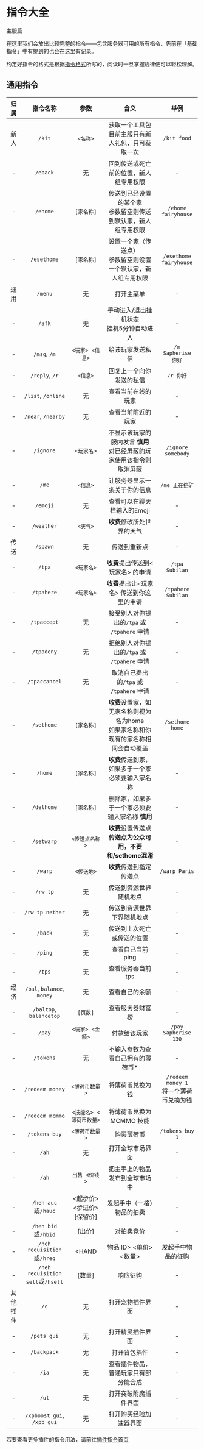 # 指令大全

<span class="subtitle">主服篇</span>

在这里我们会放出比较完整的指令——包含服务器可用的所有指令，先前在「基础指令」中有提到的也会在这里有记录。

约定好指令的格式是根据[指令格式](//docs.sotap.dev/#/wiki/command-format.md)所写的，阅读时一旦掌握规律便可以轻松理解。

## 通用指令

|   归属   |             指令名称              |            参数            |                                         含义                                         |                   举例                    |
| :------: | :-------------------------------: | :------------------------: | :----------------------------------------------------------------------------------: | :---------------------------------------: |
|   新人   |              `/kit`               |          `<名称>`          |                 获取一个工具包<br>目前主服只有新人礼包，只可获取一次                 |                `/kit food`                |
|    -     |             `/eback`              |             无             |                        回到传送或死亡前的位置，新人组专用权限                        |                     -                     |
|    -     |             `/ehome`              |         `[家名称]`         |           传送到已经设置的某个家<br>参数留空则传送到默认家，新人组专用权限           |            `/ehome fairyhouse`            |
|    -     |            `/esethome`            |         `[家名称]`         |           设置一个家（传送点）<br>参数留空则设置一个默认家，新人组专用权限           |          `/esethome fairyhouse`           |
|   通用   |              `/menu`              |             无             |                                      打开主菜单                                      |                     -                     |
|    -     |              `/afk`               |             无             |                      手动进入/退出挂机状态<br>挂机5分钟自动进入                      |                     -                     |
|    -     |           `/msg`, `/m`            |      `<玩家> <信息>`       |                                   给该玩家发送私信                                   |            `/m Sapherise 你好`            |
|    -     |          `/reply`, `/r`           |          `<信息>`          |                               回复上一个向你发送的私信                               |                 `/r 你好`                 |
|    -     |        `/list`, `/online`         |             无             |                                  查看当前在线的玩家                                  |                     -                     |
|    -     |        `/near`, `/nearby`         |             无             |                                  查看当前附近的玩家                                  |                     -                     |
|    -     |             `/ignore`             |         `<玩家名>`         |       不显示该玩家的服内发言 **慎用**<br>对已经屏蔽的玩家使用该指令则取消屏蔽        |            `/ignore somebody`             |
|    -     |               `/me`               |          `<信息>`          |                             让服务器显示一条关于你的信息                             |              `/me 正在挖矿`               |
|    -     |             `/emoji`              |             无             |                             查看可以在聊天栏输入的Emoji                              |                     -                     |
|    -     |            `/weather`             |          `<天气>`          |                              **收费**修改所处世界的天气                              |                     -                     |
|   传送   |             `/spawn`              |             无             |                                     传送到重新点                                     |                     -                     |
|    -     |              `/tpa`               |         `<玩家名>`         |                          **收费**提出传送到<玩家名> 的申请                           |              `/tpa Subilan`               |
|    -     |            `/tpahere`             |         `<玩家名>`         |                      **收费**提出让<玩家名> 传送到你这里的申请                       |            `/tpahere Subilan`             |
|    -     |            `/tpaccept`            |             无             |                     接受别人对你提出的`/tpa` 或 `/tpahere` 申请                      |                     -                     |
|    -     |            `/tpadeny`             |             无             |                     拒绝别人对你提出的`/tpa` 或 `/tpahere` 申请                      |                     -                     |
|    -     |           `/tpaccancel`           |             无             |                       取消自己提出的`/tpa` 或 `/tpahere` 申请                        |                     -                     |
|    -     |            `/sethome`             |         `[家名称]`         | **收费**设置家，如无家名称则视为名为home<br>如果家名称和你现有的家名称相同会自动覆盖 |              `/sethome home`              |
|    -     |              `/home`              |         `[家名称]`         |                   **收费**传送到家，如果多于一个家必须要输入家名称                   |                     -                     |
|    -     |            `/delhome`             |         `[家名称]`         |                   删除家，如果多于一个家必须要输入家名称 **慎用**                    |                     -                     |
|    -     |            `/setwarp`             |       `<传送点名称>`       |           **收费**设置传送点 <br>**传送点为公众可用，不要和/sethome混淆**            |                     -                     |
|    -     |              `/warp`              |         `<传送地>`         |                               **收费**传送到指定传送点                               |               `/warp Paris`               |
|    -     |             `/rw tp`              |             无             |                                传送到资源世界随机地点                                |                     -                     |
|    -     |          `/rw tp nether`          |             无             |                              传送到资源世界下界随机地点                              |                     -                     |
|    -     |              `/back`              |             无             |                              传送到上次死亡或传送的位置                              |                     -                     |
|    -     |              `/ping`              |             无             |                                   查看自己当前ping                                   |                     -                     |
|    -     |              `/tps`               |             无             |                                  查看服务器当前tps                                   |                     -                     |
|   经济   |    `/bal`, `balance`, `money`     |             无             |                                    查看自己的余额                                    |                     -                     |
|    -     |      `/baltop`, `balancetop`      |          `[页数]`          |                                   查看服务器财富榜                                   |                     -                     |
|    -     |              `/pay`               |      `<玩家> <金额>`       |                                     付款给该玩家                                     |           `/pay Sapherise 130`            |
|    -     |             `/tokens`             |             无             |                          不输入参数为查看自己拥有的薄荷币*                           |                     -                     |
|    -     |          `/redeem money`          |       `<薄荷币数量>`       |                                   将薄荷币兑换为钱                                   | `/redeem money 1`<br>将一个薄荷币兑换为钱 |
|    -     |          `/redeem mcmmo`          |  `<技能名> <薄荷币数量>`   |                               将薄荷币兑换为MCMMO 技能                               |                                           |
|    -     |           `/tokens buy`           |       `<薄荷币数量>`       |                                      购买薄荷币                                      |              `/tokens buy 1`              |
|    -     |               `/ah`               |             无             |                                   打开全球市场界面                                   |                     -                     |
|    -     |               `/ah`               |       `出售 <价钱>`        |                            把主手上的物品发布到全球市场中                            |                     -                     |
|    -     |        `/heh auc`或`/hauc`        | <起步价> <步进价> [保留价] |                              发起手中（一格）物品的拍卖                              |                     -                     |
|    -     |        `/heh bid`或`/hbid`        |           [出价]           |                                      对拍卖竞价                                      |                     -                     |
|    -     |    `/heh requisition`或`/hreq`    |           <HAND            |                                物品 ID> <单价> <数量>                                |            发起手中物品的征购             |
|    -     | `/heh requisition sell`或`/hsell` |           [数量]           |                                       响应征购                                       |                     -                     |
| 其他插件 |               `/c`                |             无             |                                   打开宠物插件界面                                   |                     -                     |
|    -     |            `/pets gui`            |             无             |                                   打开精灵插件界面                                   |                     -                     |
|    -     |            `/backpack`            |             无             |                                     打开背包插件                                     |                     -                     |
|    -     |               `/ia`               |             无             |                         查看插件物品，普通玩家只有部分能合成                         |                     -                     |
|    -     |               `/ut`               |             无             |                                 打开突破附魔插件界面                                 |                     -                     |
|    -     |    `/xpboost gui`, `/xpb gui`     |             无             |                                打开购买经验加速器界面                                |                     -                     |

若要查看更多插件的指令用法，请前往[插件指令首页](/plugins/index.md)

